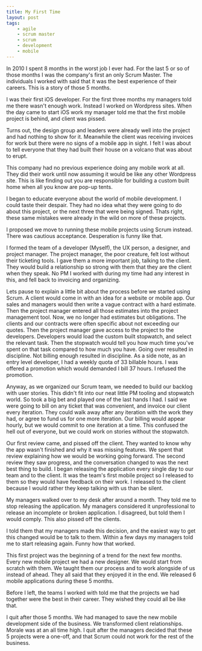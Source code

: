 ```yaml
---
title: My First Time
layout: post
tags:
    - agile
    - scrum master
    - scrum
    - development
    - mobile
---
```


In 2010 I spent 8 months in the worst job I ever had. For the last 5 or so of those months I was the company's first an only Scrum Master. The individuals I worked with said that it was the best experience of their careers. This is a story of those 5 months.

I was their first iOS developer. For the first three months my managers told me there wasn't enough work. Instead I worked on Wordpress sites. When the day came to start iOS work my manager told me that the first mobile project is behind, and client was pissed.

Turns out, the design group and leaders were already well into the project and had nothing to show for it. Meanwhile the client was receiving invoices for work but there were no signs of a mobile app in sight. I felt I was about to tell everyone that they had built their house on a volcano that was about to erupt.

This company had no previous experience doing any mobile work at all. They did their work until now assuming it would be like any other Wordpress site. This is like finding out you are responsible for building a custom built home when all you know are pop-up tents.

I began to educate everyone about the world of mobile development. I could taste their despair. They had no idea what they were going to do about this project, or the next three that were being signed. Thats right, these same mistakes were already in the wild on more of these projects.

I proposed we move to running these mobile projects using Scrum instead. There was cautious acceptance. Desperation is funny like that.

I formed the team of a developer (Myself), the UX person, a designer, and project manager. The project manager, the poor creature, felt lost without their ticketing tools. I gave them a more important job, talking to the client. They would build a relationship so strong with them that they are the client when they speak. No PM I worked with during my time had any interest in this, and fell back to invoicing and organizing.

Lets pause to explain a little bit about the process before we started using Scrum. A client would come in with an idea for a website or mobile app. Our sales and managers would then write a vague contract with a hard estimate. Then the project manager entered all those estimates into the project management tool. Now, we no longer had estimates but obligations. The clients and our contracts were often specific about not exceeding our quotes. Then the project manager gave access to the project to the developers.  Developers would load the custom built stopwatch, and select the relevant task. Then the stopwatch would tell you how much time you've spent on that task compared to how much you have. Going over resulted in discipline. Not billing enough resulted in discipline.
As a side note, as an entry level developer, I had a weekly quota of 33 billable hours. I was offered a promotion which would demanded I bill 37 hours. I refused the promotion.

Anyway, as we organized our Scrum team, we needed to build our backlog with user stories. This didn't fit into our neat little PM tooling and stopwatch world. So took a big bet and played one of the last hands I had. I said we were going to bill on any ticket that was convenient, and invoice our client every iteration. They could walk away after any iteration with the work they had, or agree to fund us for one more iteration. Our billing would appear hourly, but we would commit to one iteration at a time. This confused the hell out of everyone, but we could work on stories without the stopwatch.

Our first review came, and pissed off the client. They wanted to know why the app wasn't finished and why it was missing features. We spent that review explaining how we would be working going forward. The second review they saw progress, and the conversation changed to was the next best thing to build. I began releasing the application every single day to our team and to the client. It was the team's first mobile project so I released to them so they would have feedback on their work. I released to the client because I would rather they keep talking with us than be silent.

My managers walked over to my desk after around a month. They told me to stop releasing the application. My managers considered it unprofessional to release an incomplete or broken application. I disagreed, but told them I would comply. This also pissed off the clients.

I told them that my managers made this decision, and the easiest way to get this changed would be to talk to them. Within a few days my managers told me to start releasing again. Funny how that worked.

This first project was the beginning of a trend for the next few months. Every new mobile project we had a new designer. We would start from scratch with them. We taught them our process and to work alongside of us instead of ahead. They all said that they enjoyed it in the end. We released 6 mobile applications during these 5 months.

Before I left, the teams I worked with told me that the projects we had together were the best in their career. They wished they could all be like that.

I quit after those 5 months. We had managed to save the new mobile development side of the business. We transformed client relationships. Morale was at an all time high. I quit after the managers decided that these 5 projects were a one-off, and that Scrum could not work for the rest of the business.
